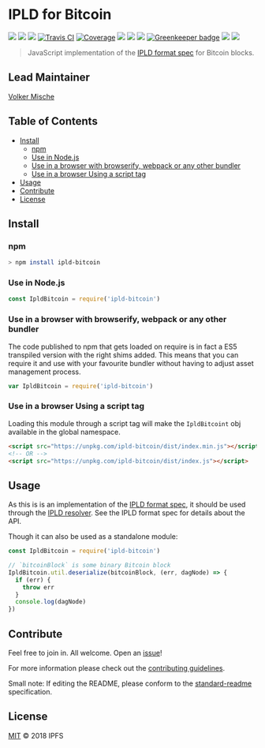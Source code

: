 # IPLD for Bitcoin

[![](https://img.shields.io/badge/made%20by-Protocol%20Labs-blue.svg?style=flat-square)](http://ipn.io)
[![](https://img.shields.io/badge/project-IPLD-blue.svg?style=flat-square)](http://github.com/ipld/ipld)
[![](https://img.shields.io/badge/freenode-%23ipfs-blue.svg?style=flat-square)](http://webchat.freenode.net/?channels=%23ipfs)
[![Travis CI](https://flat.badgen.net/travis/ipld/js-ipld-bitcoin)](https://travis-ci.com/ipld/js-ipld-bitcoin)
[![Coverage](https://coveralls.io/repos/github/ipld/js-ipld-bitcoin/badge.svg?branch=master)](https://coveralls.io/github/ipld/js-ipld-bitcoin?branch=master)
[![](https://img.shields.io/badge/standard--readme-OK-green.svg?style=flat-square)](https://github.com/RichardLitt/standard-readme)
[![](https://david-dm.org/ipld/js-ipld-bitcoin.svg?style=flat-square)](https://david-dm.org/ipld/js-ipld-bitcoin)
[![](https://img.shields.io/badge/code%20style-standard-brightgreen.svg?style=flat-square)](https://github.com/feross/standard) [![Greenkeeper badge](https://badges.greenkeeper.io/ipld/js-ipld-bitcoin.svg)](https://greenkeeper.io/)
![](https://img.shields.io/badge/npm-%3E%3D3.0.0-orange.svg?style=flat-square)
![](https://img.shields.io/badge/Node.js-%3E%3D6.0.0-orange.svg?style=flat-square)

> JavaScript implementation of the [IPLD format spec](https://github.com/ipld/interface-ipld-format) for Bitcoin blocks.

## Lead Maintainer

[Volker Mische](https://github.com/vmx)

## Table of Contents

- [Install](#install)
  - [npm](#npm)
  - [Use in Node.js](#use-in-nodejs)
  - [Use in a browser with browserify, webpack or any other bundler](#use-in-a-browser-with-browserify-webpack-or-any-other-bundler)
  - [Use in a browser Using a script tag](#use-in-a-browser-using-a-script-tag)
- [Usage](#usage)
- [Contribute](#contribute)
- [License](#license)

## Install

### npm

```sh
> npm install ipld-bitcoin
```

### Use in Node.js

```JavaScript
const IpldBitcoin = require('ipld-bitcoin')
```

### Use in a browser with browserify, webpack or any other bundler

The code published to npm that gets loaded on require is in fact a ES5 transpiled version with the right shims added. This means that you can require it and use with your favourite bundler without having to adjust asset management process.

```JavaScript
var IpldBitcoin = require('ipld-bitcoin')
```

### Use in a browser Using a script tag

Loading this module through a script tag will make the `IpldBitcoint` obj available in the global namespace.

```html
<script src="https://unpkg.com/ipld-bitcoin/dist/index.min.js"></script>
<!-- OR -->
<script src="https://unpkg.com/ipld-bitcoin/dist/index.js"></script>
```

## Usage

As this is is an implementation of the [IPLD format spec](https://github.com/ipld/interface-ipld-format), it should be used through the [IPLD resolver](https://github.com/ipld/js-ipld-resolver). See the IPLD format spec for details about the API.

Though it can also be used as a standalone module:

```JavaScript
const IpldBitcoin = require('ipld-bitcoin')

// `bitcoinBlock` is some binary Bitcoin block
IpldBitcoin.util.deserialize(bitcoinBlock, (err, dagNode) => {
  if (err) {
    throw err
  }
  console.log(dagNode)
})
```

## Contribute

Feel free to join in. All welcome. Open an [issue](https://github.com/ipld/js-ipld-bitcoin/issues)!

For more information please check out the [contributing guidelines](CONTRIBUTING.md).

Small note: If editing the README, please conform to the [standard-readme](https://github.com/RichardLitt/standard-readme) specification.

## License

[MIT](LICENSE) © 2018 IPFS
